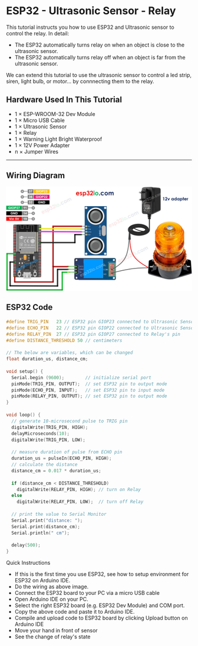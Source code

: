 # ESP32 - Ultrasonic Sensor - Relay

This tutorial instructs you how to use ESP32 and Ultrasonic sensor to control the relay. In detail:

  * The ESP32 automatically turns relay on when an object is close to the ultrasonic sensor.
  * The ESP32 automatically turns relay off when an object is far from the ultrasonic sensor.

We can extend this tutorial to use the ultrasonic sensor to control a led strip, siren, light bulb, or motor... by connnecting them to the relay.

## Hardware Used In This Tutorial

  * 1	×	ESP-WROOM-32 Dev Module	
  * 1	×	Micro USB Cable	
  * 1	×	Ultrasonic Sensor	
  * 1	×	Relay	
  * 1	×	Warning Light Bright Waterproof	
  * 1	×	12V Power Adapter	
  * n	×	Jumper Wires

---

## Wiring Diagram

![](figs/fig_3_1.jpg)

## ESP32 Code

```c++
#define TRIG_PIN   23 // ESP32 pin GIOP23 connected to Ultrasonic Sensor's TRIG pin
#define ECHO_PIN   22 // ESP32 pin GIOP22 connected to Ultrasonic Sensor's ECHO pin
#define RELAY_PIN  27 // ESP32 pin GIOP27 connected to Relay's pin
#define DISTANCE_THRESHOLD 50 // centimeters

// The below are variables, which can be changed
float duration_us, distance_cm;

void setup() {
  Serial.begin (9600);        // initialize serial port
  pinMode(TRIG_PIN, OUTPUT);  // set ESP32 pin to output mode
  pinMode(ECHO_PIN, INPUT);   // set ESP32 pin to input mode
  pinMode(RELAY_PIN, OUTPUT); // set ESP32 pin to output mode
}

void loop() {
  // generate 10-microsecond pulse to TRIG pin
  digitalWrite(TRIG_PIN, HIGH);
  delayMicroseconds(10);
  digitalWrite(TRIG_PIN, LOW);

  // measure duration of pulse from ECHO pin
  duration_us = pulseIn(ECHO_PIN, HIGH);
  // calculate the distance
  distance_cm = 0.017 * duration_us;

  if (distance_cm < DISTANCE_THRESHOLD)
    digitalWrite(RELAY_PIN, HIGH); // turn on Relay
  else
    digitalWrite(RELAY_PIN, LOW);  // turn off Relay

  // print the value to Serial Monitor
  Serial.print("distance: ");
  Serial.print(distance_cm);
  Serial.println(" cm");

  delay(500);
}
```

Quick Instructions

  * If this is the first time you use ESP32, see how to setup environment for ESP32 on Arduino IDE.
  * Do the wiring as above image.
  * Connect the ESP32 board to your PC via a micro USB cable
  * Open Arduino IDE on your PC.
  * Select the right ESP32 board (e.g. ESP32 Dev Module) and COM port.
  * Copy the above code and paste it to Arduino IDE.
  * Compile and upload code to ESP32 board by clicking Upload button on Arduino IDE
  * Move your hand in front of sensor
  * See the change of relay's state